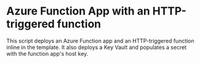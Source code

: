 # Azure Function App with an HTTP-triggered function 

This script deploys an Azure Function app and an HTTP-triggered function inline in the template. It also deploys a Key Vault and populates a secret with the function app's host key.
